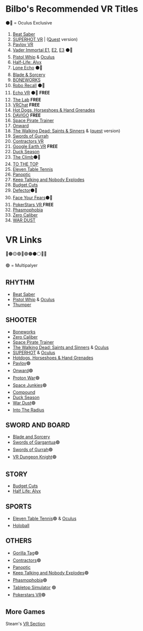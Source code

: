 # Bilbo's Recommended VR Titles

⚫🔘 = Oculus Exclusive

1.	[Beat Saber](https://store.steampowered.com/app/620980/Beat_Saber/)
2.	[SUPERHOT VR](https://store.steampowered.com/app/617830/SUPERHOT_VR/) \| ([Quest](https://www.oculus.com/experiences/quest/2104963472963790/) version)
3.	[Pavlov VR](https://store.steampowered.com/app/555160/Pavlov_VR/)
4.	[Vader Immortal E1](https://www.oculus.com/experiences/quest/2108775495884888), [E2](https://www.oculus.com/experiences/quest/2426206484098337/), [E3](https://www.oculus.com/experiences/quest/2223615721048141/) ⚫🔘
5.	[Pistol Whip](https://store.steampowered.com/app/1079800/Pistol_Whip/) & [Oculus](https://www.oculus.com/experiences/quest/2104963472963790/)
6.	[Half-Life: Alyx](https://store.steampowered.com/app/546560/HalfLife_Alyx/)
7.	[Lone Echo](https://www.oculus.com/experiences/rift/1368187813209608/?locale=en_US) ⚫🔘
8.	[Blade & Sorcery](https://store.steampowered.com/app/629730/Blade_and_Sorcery/)
9.	[BONEWORKS](https://store.steampowered.com/app/823500/BONEWORKS/)
10.	[Robo Recall](https://www.oculus.com/experiences/rift/1081190428622821) ⚫🔘
11.	[Echo VR](https://www.oculus.com/experiences/rift/1369078409873402) ⚫🔘 **FREE**
12.	[The Lab](https://store.steampowered.com/app/450390/The_Lab/) **FREE**
13.	[VRChat](https://store.steampowered.com/app/438100/VRChat/?snr=1_7_7_151_150_1) **FREE**
14.	[Hot Dogs, Horseshoes & Hand Grenades](https://store.steampowered.com/app/450540/)
15.	[DAVIGO](https://www.davigogame.com/) **FREE**
16.	[Space Pirate Trainer](https://store.steampowered.com/app/418650/Space_Pirate_Trainer/)
17.	[Onward](https://store.steampowered.com/app/496240/)
18. [The Walking Dead: Saints & Sinners](https://store.steampowered.com/app/1497590/Saints_and_Sinners/) & ([quest](https://www.oculus.com/experiences/quest/2897337400373711/?locale=en_US) version)
19. [Swords of Gurrah](https://store.steampowered.com/app/833090/Swords_of_Gurrah/)
20. [Contractors VR](https://store.steampowered.com/app/963930/Contractors/)
21.	[Google Earth VR](https://arvr.google.com/earth/) **FREE**
22.	[Duck Season](https://store.steampowered.com/app/503580/Duck_Season/)
23.	[The Climb](https://www.oculus.com/experiences/rift/866068943510454/)⚫🔘
24.	[TO THE TOP](https://store.steampowered.com/app/509250/TO_THE_TOP/)
25.	[Eleven Table Tennis](https://store.steampowered.com/app/488310/Eleven_Table_Tennis/?snr=1_7_15__13)
26.	[Panoptic](https://store.steampowered.com/app/541930/Panoptic/)
27.	[Keep Talking and Nobody Explodes](https://store.steampowered.com/app/341800/Keep_Talking_and_Nobody_Explodes/)
28.	[Budget Cuts](https://store.steampowered.com/app/400940/Budget_Cuts/)
29.	[Defector](https://www.oculus.com/experiences/rift/1524154440988718/?locale=en_US)⚫🔘
30.	[Face Your Fears](https://www.oculus.com/experiences/rift/1364532560285203/)⚫🔘
31.	[PokerStars VR ](https://store.steampowered.com/app/886250/PokerStars_VR/) **FREE**
32.	[Phasmophobia](https://store.steampowered.com/app/739630/Phasmophobia/)
33.	[Zero Caliber](https://store.steampowered.com/app/877200/Zero_Caliber_VR/)
34.	[WAR DUST](https://store.steampowered.com/app/957790/WAR_DUST__32_vs_32_Battles/)


# VR Links
🔴🟠🟡🟢🔵🟣🟤⚫⚪🔘🛑

🟢 = Multipalyer

## **RHYTHM**
- [Beat Saber](https://store.steampowered.com/app/620980/Beat_Saber/)
- [Pistol Whip](https://store.steampowered.com/app/1079800/Pistol_Whip/) & [Oculus](https://www.oculus.com/experiences/quest/2104963472963790/)
- [Thumper](https://store.steampowered.com/app/356400/Thumper/)


## **SHOOTER**
- [Boneworks](https://store.steampowered.com/app/823500/BONEWORKS/)
- [Zero Caliber](https://store.steampowered.com/app/877200/Zero_Caliber_VR/)
- [Space Pirate Trainer](https://store.steampowered.com/app/418650/Space_Pirate_Trainer/)
- [The Walking Dead: Saints and Sinners](https://store.steampowered.com/app/1497590/Saints_and_Sinners/) & [Oculus](https://www.oculus.com/experiences/quest/2897337400373711/?locale=en_US)
- [SUPERHOT](https://store.steampowered.com/app/617830/SUPERHOT_VR/) & [Oculus](https://www.oculus.com/experiences/quest/1921533091289407/)
- [Hotdogs, Horseshoes & Hand Grenades](https://store.steampowered.com/app/450540/)
- [Pavlov](https://store.steampowered.com/app/555160/Pavlov_VR/)🟢
- [Onward](https://store.steampowered.com/app/496240/)🟢
- [Proton War](https://store.steampowered.com/app/461410/Protonwar/)🟢
- [Space Junkies](https://store.steampowered.com/app/647590/Space_Junkies/)🟢
- [Compound](https://store.steampowered.com/app/615120/COMPOUND/)
- [Duck Season](https://store.steampowered.com/app/503580/Duck_Season/)
- [War Dust](https://store.steampowered.com/app/957790/WAR_DUST__32_vs_32_Battles/)🟢
- [Into The Radius](https://store.steampowered.com/app/1012790/Into_the_Radius_VR/) 

## **SWORD AND BOARD**
- [Blade and Sorcery](https://store.steampowered.com/app/629730/Blade_and_Sorcery/)
- [Swords of Gargantua](https://store.steampowered.com/app/895200/SWORDS_of_GARGANTUA/?snr=1_7_15__13)🟢
- [Swords of Gurrah](https://store.steampowered.com/app/833090/Swords_of_Gurrah/)🟢
- [VR Dungeon Knight](https://store.steampowered.com/app/566860/VR_Dungeon_Knight/?snr=1_7_15__13)🟢


## **STORY**
- [Budget Cuts](https://store.steampowered.com/app/400940/Budget_Cuts/)
- [Half Life: Alyx](https://store.steampowered.com/app/546560/HalfLife_Alyx/)


## **SPORTS**
- [Eleven Table Tennis](https://store.steampowered.com/app/488310/Eleven_Table_Tennis/?snr=1_7_15__13)🟢 & [Oculus](https://www.oculus.com/experiences/quest/1995434190525828)
- [Holoball](https://store.steampowered.com/app/457320/HoloBall/?snr=1_7_15__13)
 
## **OTHERS**
- [Gorilla Tag](https://store.steampowered.com/app/1533390/Gorilla_Tag/)🟢
- [Contractors](https://store.steampowered.com/app/963930/Contractors/)🟢
- [Panoptic](https://store.steampowered.com/app/541930/Panoptic/)
- [Keep Talking and Nobody Explodes](https://store.steampowered.com/app/341800/Keep_Talking_and_Nobody_Explodes/)🟢
- [Phasmophobia](https://store.steampowered.com/app/739630/Phasmophobia/)🟢
- [Tabletop Simulator](https://store.steampowered.com/app/286160/Tabletop_Simulator/) 🟢
- [Pokerstars VR](https://store.steampowered.com/app/886250/PokerStars_VR/)🟢

## **More Games**
Steam's [VR Section](https://store.steampowered.com/vr/)
